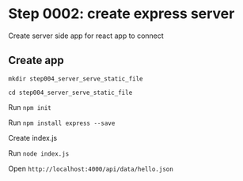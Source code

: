 # Step 0002: create express server

Create server side app for react app to connect

## Create app

`mkdir step004_server_serve_static_file`

`cd step004_server_serve_static_file`

Run `npm init`

Run `npm install express --save`

Create index.js

Run `node index.js`

Open `http://localhost:4000/api/data/hello.json`
